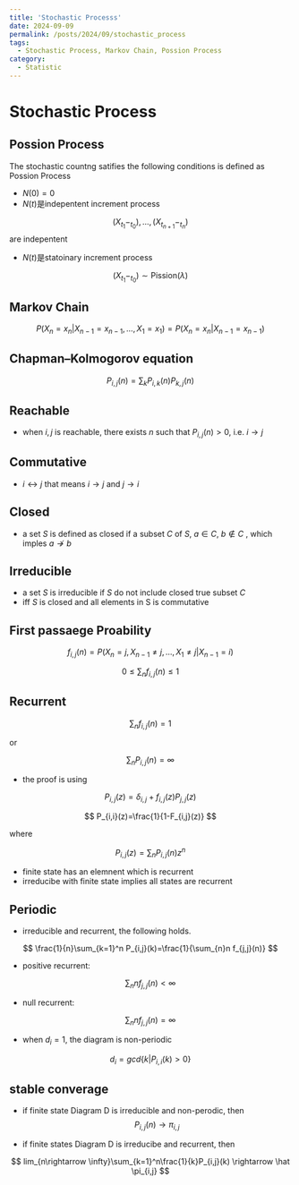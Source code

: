 ```yaml
---
title: 'Stochastic Processs'
date: 2024-09-09
permalink: /posts/2024/09/stochastic_process
tags:
  - Stochastic Process, Markov Chain, Possion Process
category:
  - Statistic
---
```



# Stochastic Process


## Possion Process

The stochastic countng satifies the following conditions is defined as Possion Process
- $N(0) = 0$
- $N(t)$是indepentent increment process


$$ (X_{t_1}-_{t_0}),\dots,(X_{t_{n+1}}-_{t_n})$$ are indepentent


- $N(t)$是statoinary increment process

$$(X_{t_1}-_{t_0}) \sim \text{Pission}(\lambda)$$


## Markov Chain



$$
P(X_n=x_n|X_{n-1}=x_{n-1},\dots,X_{1}=x_1)=P(X_n=x_n|X_{n-1}=x_{n-1})
$$


## Chapman–Kolmogorov equation

$$
P_{i,j}(n)=\sum_k P_{i,k}(n) P_{k,j}(n) 
$$



## Reachable
- when $i,j$ is reachable, there exists $n$ such that $P_{i,j}(n)>0$, i.e.  $i \rightarrow j$


## Commutative
- $i \leftrightarrow j$ that means $i \rightarrow j$ and $j \rightarrow i$

## Closed
- a set $S$ is defined as closed if a subset $C$ of $S$, $a \in C$, $b \notin C$ , which imples $a \not\to b$

## Irreducible
- a set $S$ is irreducible if $S$ do not include closed true subset $C$ 
- iff $S$ is closed and all elements in S is commutative


## First passaege Proability

$$ f_{i,j}(n)=P(X_n=j,X_{n-1}\not= j,\dots, X_1\not=j|X_{n-1}=i)$$

$$ 0\le \sum_{n} f_{i,j}(n) \le 1$$

## Recurrent
$$\sum_{n} f_{i,j}(n) =1$$

or

$$\sum_{n} P_{i,j}(n)=\infty$$


- the proof is using 

$$ 
P_{i,j}(z)=\delta_{i,j}+f_{i,j}(z)P_{j,j}(z)
$$

$$
P_{i,i}(z)=\frac{1}{1-F_{i,j}(z)} 
$$

where 


$$P_{i,j}(z)=\sum_{n}P_{i,j}(n)z^n$$

- finite state has an elemnent which is recurrent
- irreducibe with finite state implies all states are recurrent

## Periodic

- irreducible and recurrent, the following holds.

$$
\frac{1}{n}\sum_{k=1}^n P_{i,j}(k)=\frac{1}{\sum_{n}n f_{j,j}(n)}
$$

- positive recurrent:

$$\sum_{n}n f_{j,j}(n) < \infty
$$

- null recurrent:

$$\sum_{n}n f_{j,j}(n) = \infty
$$

- when $d_i=1$, the diagram is non-periodic

$$d_i=gcd\{k|P_{i,i}(k)>0\}$$



## stable converage
- if finite state Diagram D is irreducible and non-perodic, then 
$$
P_{i,j}(n) \rightarrow \pi_{i,j}
$$

- if finite states Diagram D is irreducibe and recurrent, then 

$$
lim_{n\rightarrow \infty}\sum_{k=1}^n\frac{1}{k}P_{i,j}(k) \rightarrow \hat \pi_{i,j}
$$






